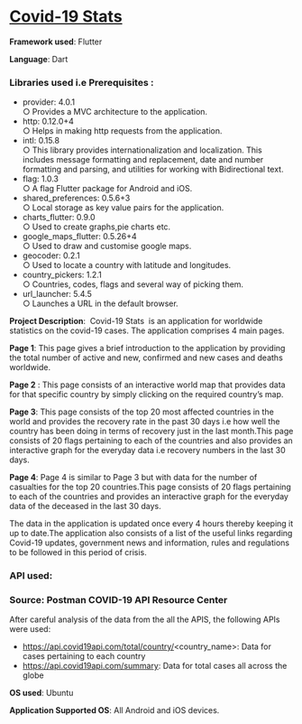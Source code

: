 # <u>Covid-19 Stats</u>

<b>Framework used</b>:​ Flutter

<b>Language</b>:​ Dart

### Libraries used i.e Prerequisites :

-  provider: 4.0.1</br>
○ Provides a MVC architecture to the application.
- http: 0.12.0+4</br>
○ Helps in making http requests from the application.
- intl: 0.15.8</br>
○ This library provides internationalization and localization. This includes
message formatting and replacement, date and number formatting and
parsing, and utilities for working with Bidirectional text.
- flag: 1.0.3</br>
○ A flag Flutter package for Android and iOS.
- shared_preferences: 0.5.6+3</br>
○ Local storage as key value pairs for the application.
- charts_flutter: 0.9.0</br>
○ Used to create graphs,pie charts etc.
- google_maps_flutter: 0.5.26+4</br>
○ Used to draw and customise google maps.
- geocoder: 0.2.1</br>
○ Used to locate a country with latitude and longitudes.
- country_pickers: 1.2.1</br>
○ Countries, codes, flags and several way of picking them.
- url_launcher: 5.4.5</br>
○ Launches a URL in the default browser.

<b>Project Description</b>: ​ Covid-19 Stats ​ is an application for worldwide statistics on the
covid-19 cases. The application comprises 4 main pages.

<b>Page 1​</b>: This page gives a brief introduction to the application by providing the total
number of active and new, confirmed and new cases and deaths worldwide.

<b>Page 2</b> : This page consists of an interactive world map that provides data for that
specific country by simply clicking on the required country’s map.

<b>Page 3</b>: This page consists of the top 20 most affected countries in the world and
provides the recovery rate in the past 30 days i.e how well the country has been doing
in terms of recovery just in the last month.This page consists of 20 flags pertaining to
each of the countries and also provides an interactive graph for the everyday data i.e
recovery numbers in the last 30 days.

<b>Page 4</b>: Page 4 is similar to Page 3 but with data for the number of casualties for the
top 20 countries.This page consists of 20 flags pertaining to each of the countries and
provides an interactive graph for the everyday data of the deceased in the last 30 days.

The data in the application is updated once every 4 hours thereby keeping it up to
date.The application also consists of a list of the useful links regarding Covid-19
updates, government news and information, rules and regulations to be followed in this
period of crisis.

### API used:
### Source: Postman COVID-19 API Resource Center

After careful analysis of the data from the all the APIS, the following APIs were used:
- https://api.covid19api.com/total/country/<country_name>: Data for cases
pertaining to each country
-  https://api.covid19api.com/summary: Data for total cases all across the globe

<b>OS used</b>:​ Ubuntu

<b>Application Supported OS</b>: All Android and iOS devices.

